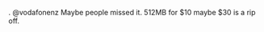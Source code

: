 <!--
id: 258857609
link: http://kevinisom.info/post/258857609/vodafonenz-maybe-people-missed-it-512mb-for
slug: vodafonenz-maybe-people-missed-it-512mb-for
date: Fri Nov 27 2009 13:56:31 GMT+1300 (NZDT)
raw: {"blog_name":"kevinisom","id":258857609,"post_url":"http://kevinisom.info/post/258857609/vodafonenz-maybe-people-missed-it-512mb-for","slug":"vodafonenz-maybe-people-missed-it-512mb-for","type":"text","date":"2009-11-27 00:56:31 GMT","timestamp":1259283391,"state":"published","format":"html","reblog_key":"uJfrlcPa","tags":[],"short_url":"http://tmblr.co/Zw68YyFRTg9","highlighted":[],"feed_item":"http://twitter.com/kev_nz/statuses/6097616500","from_feed_id":"650289","note_count":0,"title":null,"body":"<p>. @vodafonenz Maybe people missed it. 512MB for $10 maybe $30 is a rip off.</p>"}
publish: 2009-11-027
tags: 
title: null
-->


. @vodafonenz Maybe people missed it. 512MB for \$10 maybe \$30 is a rip
off.


